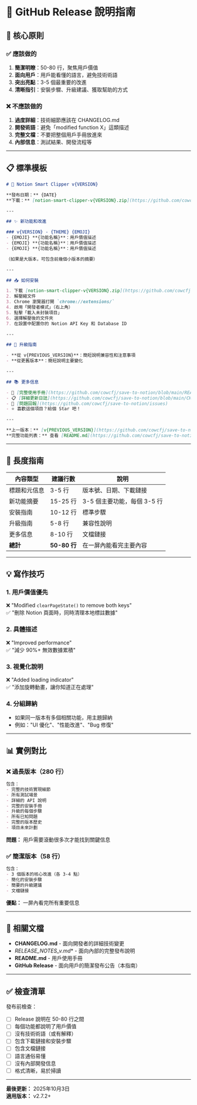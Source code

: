 # 📝 GitHub Release 說明指南

## 🎯 核心原則

### ✅ **應該做的**
1. **簡潔明瞭**：50-80 行，聚焦用戶價值
2. **面向用戶**：用戶能看懂的語言，避免技術術語
3. **突出亮點**：3-5 個最重要的改進
4. **清晰指引**：安裝步驟、升級建議、獲取幫助的方式

### ❌ **不應該做的**
1. **過度詳細**：技術細節應該在 CHANGELOG.md
2. **開發術語**：避免「modified function X」這類描述
3. **完整文檔**：不要把整個用戶手冊放進來
4. **內部信息**：測試結果、開發流程等

---

## 📋 標準模板

```markdown
# 🎉 Notion Smart Clipper v{VERSION}

**發布日期：** {DATE}  
**下載：** [notion-smart-clipper-v{VERSION}.zip](https://github.com/cowcfj/save-to-notion/releases/download/v{VERSION}/notion-smart-clipper-v{VERSION}.zip)

---

## ✨ 新功能和改進

### v{VERSION} - {THEME} {EMOJI}
- {EMOJI} **{功能名稱}**：用戶價值描述
- {EMOJI} **{功能名稱}**：用戶價值描述
- {EMOJI} **{功能名稱}**：用戶價值描述

（如果是大版本，可包含前幾個小版本的摘要）

---

## 📥 如何安裝

1. 下載 [notion-smart-clipper-v{VERSION}.zip](https://github.com/cowcfj/save-to-notion/releases/download/v{VERSION}/notion-smart-clipper-v{VERSION}.zip)
2. 解壓縮文件
3. Chrome 瀏覽器打開 `chrome://extensions/`
4. 啟用「開發者模式」（右上角）
5. 點擊「載入未封裝項目」
6. 選擇解壓後的文件夾
7. 在設置中配置你的 Notion API Key 和 Database ID

---

## 🔄 升級指南

- **從 v{PREVIOUS_VERSION}**：簡短說明兼容性和注意事項
- **從更舊版本**：簡短說明主要變化

---

## 📚 更多信息

- 📖 [完整使用手冊](https://github.com/cowcfj/save-to-notion/blob/main/README.md)
- 📋 [詳細更新日誌](https://github.com/cowcfj/save-to-notion/blob/main/CHANGELOG.md)
- 🐛 [問題回報](https://github.com/cowcfj/save-to-notion/issues)
- ⭐ 喜歡這個項目？給個 Star 吧！

---

**上一版本：** [v{PREVIOUS_VERSION}](https://github.com/cowcfj/save-to-notion/releases/tag/v{PREVIOUS_VERSION})  
**完整功能列表：** 查看 [README.md](https://github.com/cowcfj/save-to-notion/blob/main/README.md)
```

---

## 📏 長度指南

| 內容類型 | 建議行數 | 說明 |
|---------|---------|------|
| 標題和元信息 | 3-5 行 | 版本號、日期、下載鏈接 |
| 新功能摘要 | 15-25 行 | 3-5 個主要功能，每個 3-5 行 |
| 安裝指南 | 10-12 行 | 標準步驟 |
| 升級指南 | 5-8 行 | 兼容性說明 |
| 更多信息 | 8-10 行 | 文檔鏈接 |
| **總計** | **50-80 行** | 在一屏內能看完主要內容 |

---

## 💡 寫作技巧

### 1. **用戶價值優先**
❌ "Modified `clearPageState()` to remove both keys"  
✅ "刪除 Notion 頁面時，同時清理本地標註數據"

### 2. **具體描述**
❌ "Improved performance"  
✅ "減少 90%+ 無效數據累積"

### 3. **視覺化說明**
❌ "Added loading indicator"  
✅ "添加旋轉動畫，讓你知道正在處理"

### 4. **分組歸納**
- 如果同一版本有多個相關功能，用主題歸納
- 例如："UI 優化"、"性能改進"、"Bug 修復"

---

## 📊 實例對比

### ❌ **過長版本（280 行）**
```markdown
包含：
- 完整的技術實現細節
- 所有測試場景
- 詳細的 API 說明
- 完整的安裝手冊
- 升級的每個步驟
- 所有已知問題
- 完整的版本歷史
- 項目未來計劃
```
**問題：** 用戶需要滾動很多次才能找到關鍵信息

### ✅ **簡潔版本（58 行）**
```markdown
包含：
- 3 個版本的核心改進（各 3-4 點）
- 簡化的安裝步驟
- 簡要的升級建議
- 文檔鏈接
```
**優點：** 一屏內看完所有重要信息

---

## 🔗 相關文檔

- **CHANGELOG.md** - 面向開發者的詳細技術變更
- **RELEASE_NOTES_v*.md** - 面向內部的完整發布說明
- **README.md** - 用戶使用手冊
- **GitHub Release** - 面向用戶的簡潔發布公告（本指南）

---

## ✅ 檢查清單

發布前檢查：
- [ ] Release 說明在 50-80 行之間
- [ ] 每個功能都說明了用戶價值
- [ ] 沒有技術術語（或有解釋）
- [ ] 包含下載鏈接和安裝步驟
- [ ] 包含文檔鏈接
- [ ] 語言通俗易懂
- [ ] 沒有內部開發信息
- [ ] 格式清晰，易於掃讀

---

**最後更新：** 2025年10月3日  
**適用版本：** v2.7.2+

